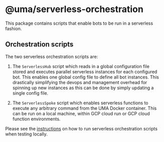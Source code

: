 # @uma/serverless-orchestration

This package contains scripts that enable bots to be run in a serverless fashion.

## Orchestration scripts

The two serverless orchestration scripts are:

1. The `ServerlessHub` script which reads in a global configuration file stored and executes parallel serverless instances for each configured bot. This enables one global config file to define all bot instances. This drastically simplifying the devops and management overhead for spinning up new instances as this can be done by simply updating a single config file.

1. The `ServerlessSpoke` script which enables serverless functions to execute any arbitrary command from the UMA Docker container. This can be run on a local machine, within GCP cloud run or GCP cloud function environments.

Please see the [instructions](./local-docker/README.md) on how to run serverless orchestration scripts when testing locally.
